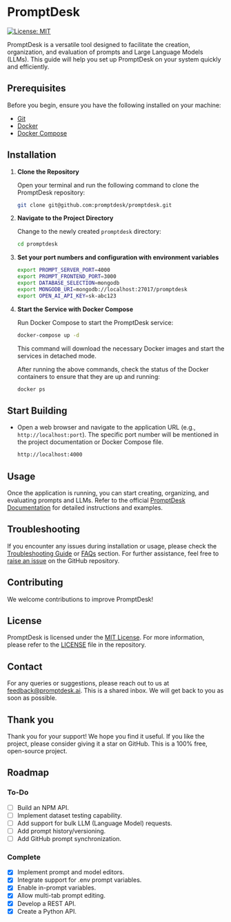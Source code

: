# PromptDesk
[![License: MIT](https://img.shields.io/badge/License-MIT-yellow.svg)](https://opensource.org/licenses/MIT)

PromptDesk is a versatile tool designed to facilitate the creation, organization, and evaluation of prompts and Large Language Models (LLMs). This guide will help you set up PromptDesk on your system quickly and efficiently.

## Prerequisites
Before you begin, ensure you have the following installed on your machine:
- [Git](https://git-scm.com/book/en/v2/Getting-Started-Installing-Git)
- [Docker](https://docs.docker.com/get-docker/)
- [Docker Compose](https://docs.docker.com/compose/install/)

## Installation

1. **Clone the Repository**
   
   Open your terminal and run the following command to clone the PromptDesk repository:

   ```bash
   git clone git@github.com:promptdesk/promptdesk.git
   ```

2. **Navigate to the Project Directory**
   
   Change to the newly created `promptdesk` directory:

   ```bash
   cd promptdesk
   ```

3. **Set your port numbers and configuration with environment variables**

   ```bash
   export PROMPT_SERVER_PORT=4000
   export PROMPT_FRONTEND_PORT=3000
   export DATABASE_SELECTION=mongodb
   export MONGODB_URI=mongodb://localhost:27017/promptdesk
   export OPEN_AI_API_KEY=sk-abc123
   ```

4. **Start the Service with Docker Compose**
   
   Run Docker Compose to start the PromptDesk service:

   ```bash
   docker-compose up -d
   ```

   This command will download the necessary Docker images and start the services in detached mode.

   After running the above commands, check the status of the Docker containers to ensure that they are up and running:

   ```bash
   docker ps
   ```

## Start Building

- Open a web browser and navigate to the application URL (e.g., `http://localhost:port`). The specific port number will be mentioned in the project documentation or Docker Compose file.

  ```bash
  http://localhost:4000
  ```

## Usage

Once the application is running, you can start creating, organizing, and evaluating prompts and LLMs. Refer to the official [PromptDesk Documentation](https://promptdesk.ai/docs) for detailed instructions and examples.

## Troubleshooting

If you encounter any issues during installation or usage, please check the [Troubleshooting Guide](#) or [FAQs](#) section. For further assistance, feel free to [raise an issue](https://github.com/promptdesk/promptdesk/issues) on the GitHub repository.

## Contributing

We welcome contributions to improve PromptDesk!

## License

PromptDesk is licensed under the [MIT License](#). For more information, please refer to the [LICENSE](#) file in the repository.

## Contact

For any queries or suggestions, please reach out to us at [feedback@promptdesk.ai](mailto:feedback@promptdesk.ai). This is a shared inbox. We will get back to you as soon as possible.

## Thank you

Thank you for your support! We hope you find it useful. If you like the project, please consider giving it a star on GitHub. This is a 100% free, open-source project.

## Roadmap

### To-Do
- [ ] Build an NPM API.
- [ ] Implement dataset testing capability.
- [ ] Add support for bulk LLM (Language Model) requests.
- [ ] Add prompt history/versioning.
- [ ] Add GitHub prompt synchronization.

### Complete
- [x] Implement prompt and model editors.
- [x] Integrate support for .env prompt variables.
- [x] Enable in-prompt variables.
- [x] Allow multi-tab prompt editing.
- [X] Develop a REST API.
- [X] Create a Python API.